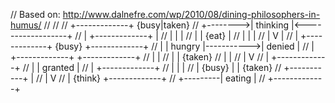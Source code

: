 // Based on: http://www.dalnefre.com/wp/2010/08/dining-philosophers-in-humus/
//
//
//                +-------------+     {busy|taken}
//      +-------->|  thinking   |<------------------+
//      |         +-------------+                   |
//      |                |                          |
//      |                | {eat}                    |
//      |                |                          |
//      |                V                          |
//      |         +-------------+  {busy}    +-------------+
//      |         |   hungry    |----------->|   denied    |
//      |         +-------------+            +-------------+
//      |                |
//      |                | {taken}
//      |                |
//      |                V
//      |         +-------------+
//      |         |   granted   |
//      |         +-------------+
//      |           |    |
//      |  {busy}   |    | {taken}
//      +-----------+    |
//      |                V
//      | {think} +-------------+
//      +---------|   eating    |
//                +-------------+